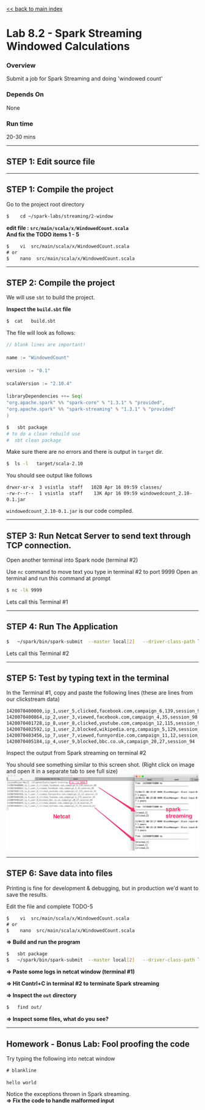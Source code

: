 [<< back to main index](../../README.md) 

Lab 8.2 - Spark Streaming Windowed Calculations
==================================

### Overview
Submit a job for Spark Streaming and doing 'windowed count'

### Depends On 
None

### Run time
20-30 mins


---------------------
STEP 1: Edit source file
---------------------

--------------------------
STEP 1: Compile the project
--------------------------

Go to the project root directory
```bash
$    cd ~/spark-labs/streaming/2-window
```

**edit file : `src/main/scala/x/WindowedCount.scala`**  
**And fix the TODO items 1 - 5**

```
$    vi  src/main/scala/x/WindowedCount.scala
# or 
$    nano  src/main/scala/x/WindowedCount.scala
```


--------------------------
STEP 2: Compile the project
--------------------------
We will use `sbt` to build the project.  

**Inspect the `build.sbt` file**
```bash
$  cat   build.sbt
```

The file will look as follows:
```scala
// blank lines are important!

name := "WindowedCount"

version := "0.1"

scalaVersion := "2.10.4"

libraryDependencies ++= Seq(
"org.apache.spark" %% "spark-core" % "1.3.1" % "provided",
"org.apache.spark" %% "spark-streaming" % "1.3.1" % "provided"
)


```

```bash
$   sbt package
# to do a clean rebuild use
#  sbt clean package
```

Make sure there are no errors and there is output in `target` dir.
```bash
$  ls -l   target/scala-2.10
```
You should see output like follows
```
drwxr-xr-x  3 vsistla  staff   102B Apr 16 09:59 classes/
-rw-r--r--  1 vsistla  staff    13K Apr 16 09:59 windowedcount_2.10-0.1.jar
```

`windowedcount_2.10-0.1.jar`  is our code compiled.

----------------
STEP 3: Run Netcat Server to send text through TCP connection.
----------------
Open another terminal into Spark node (terminal #2)

Use `nc` command to move text you type in terminal #2 to port 9999
Open an terminal and run this command at prompt

```bash
$ nc -lk 9999
```


Lets call this Terminal #1
 
--------------------------
STEP 4: Run The Application
--------------------------
```bash
$   ~/spark/bin/spark-submit  --master local[2]   --driver-class-path logging/  --class x.WindowedCount target/scala-2.10/windowedcount_2.10-0.1.jar
```

Lets call this Terminal #2

-------------------------
STEP 5:  Test by typing text in the terminal
-------------------------

In the Terminal #1, copy and paste the following lines (these are lines from our clickstream data)
```
1420070400000,ip_1,user_5,clicked,facebook.com,campaign_6,139,session_98
1420070400864,ip_2,user_3,viewed,facebook.com,campaign_4,35,session_98
1420070401728,ip_8,user_8,clicked,youtube.com,campaign_12,115,session_92
1420070402592,ip_1,user_2,blocked,wikipedia.org,campaign_5,129,session_91
1420070403456,ip_7,user_7,viewed,funnyordie.com,campaign_11,12,session_13
1420070405184,ip_4,user_9,blocked,bbc.co.uk,campaign_20,27,session_94
```

Inspect the output from Spark streaming on terminal #2

You should see something similar to this screen shot.
(Right click on image and open it in a separate tab to see full size)
![spark streaming 2](../../images/streaming-2-small.png)


--------------------------
STEP 6: Save data into files
---------------------------
Printing is fine for development & debugging,  but in production we'd want to save the results.

Edit the file and complete TODO-5
```
$    vi  src/main/scala/x/WindowedCount.scala
# or 
$    nano  src/main/scala/x/WindowedCount.scala
```

**=> Build and run the program**
```bash
$   sbt package
$   ~/spark/bin/spark-submit  --master local[2]   --driver-class-path logging/  --class x.WindowedCount  target/scala-2.10/over-tcp_2.10-0.1.jar
```

**=> Paste some logs in netcat window (terminal #1)**

**=> Hit Contrl+C in terminal #2 to terminate Spark streaming**

**=> Inspect the `out` directory**
```bash
$   find out/
```

**=> Inspect some files, what do you see?**

--------------------------
Homework - Bonus Lab: Fool proofing the code
---------------------------
Try typing the following into netcat window
```
# blankline

hello world
```

Notice the exceptions thrown in Spark streaming.  
**=> Fix the code to handle malformed input**